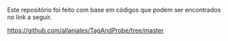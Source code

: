 Este repositório foi feito com base em códigos que podem ser encontrados no link a seguir.

https://github.com/allanjales/TagAndProbe/tree/master
